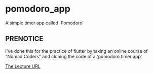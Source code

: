 # pomodoro_app
A simple timer app called 'Pomodoro'

## PRENOTICE
I've done this for the practice of flutter by taking an online course of "Nomad Coders" and cloning the code of a 'pomodoro timer app'

[The Lecture URL](https://nomadcoders.co/flutter-for-beginners)
